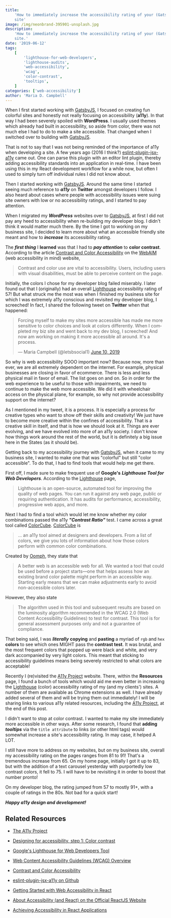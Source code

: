 ```yaml
---
title:
    'How to immediately increase the accessibility rating of your (GatsbyJS)
    site'
image: /img/neonbrand-395901-unsplash.jpg
description:
    'How to immediately increase the accessibility rating of your (GatsbyJS)
    site.'
date: '2019-06-12'
tags:
    [
        'lighthouse-for-web-developers',
        'lighthouse-audits',
        'web-accessibility',
        'wcag',
        'color-contrast',
        'tooltips',
    ]
categories: ['web-accessibility']
author: 'Maria D. Campbell'
---
```


When I first started working with [GatsbyJS](https://www.gatsbyjs.org), I
focused on creating fun colorful sites and honestly not really focusing on
accessibility (**a11y**). In that way I had been severely spoiled with
**WordPress**. I usually used themes which already had built in accessibility,
so aside from color, there was not much else I had to do to make a site
accessible. That changed when I switched over to building with
[GatsbyJS](https://www.gatsbyjs.org).

That is not to say that I was not being reminded of the importance of a11y when
developing a site. A few years ago (2016 I think?)
[eslint-plugin-jsx-a11y](https://github.com/evcohen/eslint-plugin-jsx-a11y) came
out. One can parse this plugin with an editor lint plugin, thereby adding
accessibility standards into an application in real-time. I have been using this
in my React development workflow for a while now, but often I used to simply
turn off individual rules I did not know about.

Then I started working with [GatsbyJS](https://www.gatsbyjs.org). Around the
same time I started seeing much reference to **_a11y_** on **Twitter** amongst
developers I follow. I also heard about cases where people with accessibility
issues were suing site owners with low or no accessibility ratings, and I
started to pay attention.

When I migrated my **_WordPress_** websites over to
[GatsbyJS](https://www.gatsbyjs.org), at first I did not pay any heed to
accessibility when re-building my developer blog. I didn't think it would matter
much there. By the time I got to working on my business site, I decided to learn
more about what an accessible friendly site meant and how to **_increase_** its
accessibility rating.

The **_first thing_** I **learned** was that I had to **_pay attention_** to
**color contrast**. According to the article
[Contrast and Color Accessibility](https://webaim.org/articles/contrast/) on the
[WebAIM](https://webaim.org/) (web accessibility in mind) website,

> Contrast and color use are vital to accessibility. Users, including users with
> visual disabilities, must be able to perceive content on the page.

Initially, the colors I chose for my developer blog failed miserably. I later
found out that I (originally) had an overall
[Lighthouse](https://developers.google.com/web/tools/lighthouse/) accessibility
rating of 57! But what struck me the most was when I finished my business site
for which I was extremely a11y conscious and revisited my developer blog, I
screeched! In fact, I shared the following tweet on **Twitter** when that
happened:

<blockquote class="twitter-tweet" data-lang="en"><p lang="en" dir="ltr">Forcing myself to make my sites more accessible has made me more sensitive to color choices and look at colors differently. When I completed my biz site and went back to my dev blog, I screeched! And now am working on making it more accessible all around. It&#39;s a process.</p>&mdash; Maria Campbell (@letsbsocial1) <a href="https://twitter.com/letsbsocial1/status/1138089288774692864?ref_src=twsrc%5Etfw">June 10, 2019</a></blockquote>
<script async src="https://platform.twitter.com/widgets.js" charset="utf-8"></script>

So why is web accessibility SOOO important now? Because now, more than ever, we
are all extremely dependent on the internet. For example, physical businesses
are closing in favor of ecommerce. There is less and less physical mail in favor
of email. The list goes on and on. So in order for the web experience to be
useful to those with impairments, we need to continue to make the web more
accessible. We did it with wheelchair access on the physical plane, for example,
so why not provide accessibility support on the internet?

As I mentioned in my tweet, it is a process. It is especially a process for
creative types who want to show off their skills and creativity! We just have to
become more creative within the confines of accessibility. That is a creative
skill in itself, and that is how we should look at it. Things are ever evolving,
and we have evolved into more of an a11y society. I don't know how things work
around the rest of the world, but it is definitely a big issue here in the
States (as it should be).

Getting back to my accessibility journey with
[GatsbyJS](https://www.gatsbyjs.org), when it came to my business site, I wanted
to make one that was "colorful" but still "color accessible". To do that, I had
to find tools that would help me get there.

First off, I made sure to make frequent use of **Google's** **_Lighthouse Tool
for Web Developers_**. According to the
[Lighthouse](https://developers.google.com/web/tools/lighthouse/) page,

> Lighthouse is an open-source, automated tool for improving the quality of web
> pages. You can run it against any web page, public or requiring
> authentication. It has audits for performance, accessibility, progressive web
> apps, and more.

Next I had to find a tool which would let me know whether my color combinations
passed the a11y **_"Contrast Ratio"_** test. I came across a great tool called
[ColorCube](https://oomphinc.github.io/colorcube/).
[ColorCube](https://oomphinc.github.io/colorcube/) is

> … an a11y tool aimed at designers and developers. From a list of colors, we
> give you lots of information about how those colors perform with common color
> combinations.

Created by [Oomph](https://www.oomphinc.com/), they state that

> A better web is an accessible web for all. We wanted a tool that could be used
> before a project starts—one that helps assess how an existing brand color
> palette might perform in an accessible way. Starting early means that we can
> make adjustments early to avoid non-accessible colors later.

However, they also state

> The algorithm used in this tool and subsequent results are based on the
> luminosity algorithm recommended in the WCAG 2.0 (Web Content Accessibility
> Guidelines) to test for contrast. This tool is for general assessment purposes
> only and not a guarantee of compliance.

That being said, I was **_literally_** **copying** and **pasting** a myriad of
`rgb` and `hex` **colors** to see which ones MIGHT pass the **contrast test**.
It was brutal, and the most frequent colors that popped up were black and white,
and very dark accompanied by very light colors. This meant that sticking to
accessibility guidelines means being severely restricted to what colors are
acceptable!

Recently I (re)visited the [A11y Project](https://a11yproject.com/) website.
There, within the **Resources** page, I found a bunch of tools which would aid
me even better in increasing the
[Lighthouse](https://developers.google.com/web/tools/lighthouse/) (color)
accessibility rating of my (and my clients') sites. A number of them are
available as Chrome extensions as well. I have already added several of them and
will be trying them out immediately! I will be sharing links to various a11y
related resources, including the [A11y Project](https://a11yproject.com/), at
the end of this post.

I didn't want to stop at color contrast. I wanted to make my site immediately
more accessible in other ways. After some research, I found that **adding**
**_tooltips_** via the `title attribute` to links (or other html tags) would
somewhat increase a site's accessibility rating. In may case, it helped A LOT.

I still have more to address on my websites, but on my business site, overall my
accessibility rating on the pages ranges from 81 to 91! That's a tremendous
increase from 65. On my home page, initially I got it up to 83, but with the
addition of a text carousel yesterday with purportedly low contrast colors, it
fell to 75. I will have to be revisiting it in order to boost that number
pronto!

On my developer blog, the rating jumped from 57 to mostly 91+, with a couple of
ratings in the 80s. Not bad for a quick start!

**_Happy a11y design and development!_**

## Related Resources

-   <a href="https://a11yproject.com/" title="visit link to the Accessibility (A11y) Project website">The
    A11y Project</a>

-   <a href="https://uxdesign.cc/the-easiest-part-about-designing-accessible-websites-76cd6b9a7ae4" title="visit link to the article entitled 'Designing for accessibility, step 1: Color contrast' on the UX Design website">Designing
    for accessibility, step 1: Color contrast</a>

-   <a href="https://developers.google.com/web/tools/lighthouse/" title="visit link to Google's Lighthouse for Web Developers Tool page to learn more about what it can do for you and your website">Google's
    Lighthouse for Web Developers Tool</a>

-   <a href="https://www.w3.org/WAI/standards-guidelines/wcag/" title="visit link to W3C.org's Web Accessibility Initiative website web page dedicated to Web Content Accessibility Guidelines (WCAG) Overview">Web
    Content Accessibility Guidelines (WCAG) Overview</a>

-   <a href="https://webaim.org/articles/contrast/" title="visit link to article entitled 'Contrast and Color Accessibility' on the WebAIM website">Contrast
    and Color Accessibility</a>

-   <a href="https://github.com/evcohen/eslint-plugin-jsx-a11y" title="visit link to the eslint jsx a11y plugin on Github to learn more">eslint-plugin-jsx-a11y
    on Github</a>

-   <a href="https://medium.com/@emilymears/getting-started-with-web-accessibility-in-react-9e591fdb0d52" title="visit link to article on Medium entitled 'Getting Started with Web Accessibility in React' by Emily Mears to learn more about web accessibility and React">Getting
    Started with Web Accessibility in React</a>

-   <a href="https://reactjs.org/docs/accessibility.html" title="visit link to page about Accessibility (and React) on the Official ReactJS Website">About
    Accessibility (and React) on the Official ReactJS Website</a>

-   <a href="https://blog.bitsrc.io/achieving-accessibility-in-react-applications-d762f8f2a3e7" title="visit link to article on Medium entitled 'Achieving Accessibility in React Applications' by Nwase Lotanna to learn more about accessibility and React">Achieving
    Accessibility in React Applications</a>
